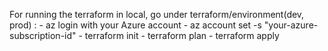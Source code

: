 For running the terraform in local, go under terraform/environment(dev, prod) :
    - az login with your Azure account
    - az account set -s "your-azure-subscription-id"
    - terraform init
    - terraform plan
    - terraform apply